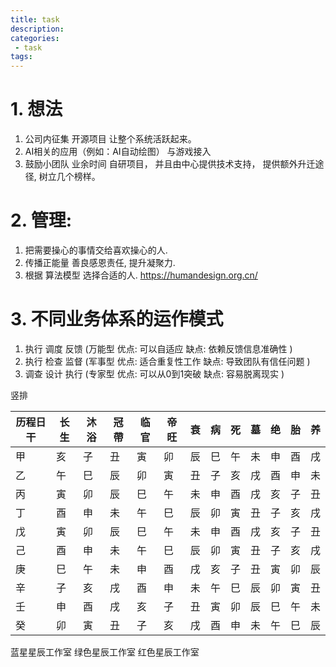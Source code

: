 ```yaml
---
title: task
description:
categories:
 - task
tags:
---
```


# 1. 想法
1. 公司内征集 开源项目 让整个系统活跃起来。
2. AI相关的应用（例如：AI自动绘图） 与游戏接入
3. 鼓励小团队 业余时间 自研项目， 并且由中心提供技术支持， 提供额外升迁途径, 树立几个榜样。

# 2. 管理:
1. 把需要操心的事情交给喜欢操心的人.
2. 传播正能量 善良感恩责任, 提升凝聚力.
3. 根据 算法模型 选择合适的人. https://humandesign.org.cn/

# 3. 不同业务体系的运作模式
1. 执行 调度 反馈 (万能型 优点: 可以自适应 缺点: 依赖反馈信息准确性 )
2. 执行 检查 监督 (军事型 优点: 适合重复性工作 缺点: 导致团队有信任问题 )
3. 调查 设计 执行 (专家型 优点: 可以从0到1突破 缺点: 容易脱离现实 )

竖排

| 历程日干 | 长生 | 沐浴 | 冠帶 | 临官 | 帝旺 | 衰  | 病  | 死  | 墓  | 绝  | 胎  | 养  |
| -------- | ---- | ---- | ---- | ---- | ---- | --- | --- | --- | --- | --- | --- | --- |
| 甲       | 亥   | 子   | 丑   | 寅   | 卯   | 辰  | 巳  | 午  | 未  | 申  | 酉  | 戌  |
| 乙       | 午   | 巳   | 辰   | 卯   | 寅   | 丑  | 子  | 亥  | 戌  | 酉  | 申  | 未  |
| 丙       | 寅   | 卯   | 辰   | 巳   | 午   | 未  | 申  | 酉  | 戌  | 亥  | 子  | 丑  |
| 丁       | 酉   | 申   | 未   | 午   | 巳   | 辰  | 卯  | 寅  | 丑  | 子  | 亥  | 戌  |
| 戊       | 寅   | 卯   | 辰   | 巳   | 午   | 未  | 申  | 酉  | 戌  | 亥  | 子  | 丑  |
| 己       | 酉   | 申   | 未   | 午   | 巳   | 辰  | 卯  | 寅  | 丑  | 子  | 亥  | 戌  |
| 庚       | 巳   | 午   | 未   | 申   | 酉   | 戌  | 亥  | 子  | 丑  | 寅  | 卯  | 辰  |
| 辛       | 子   | 亥   | 戌   | 酉   | 申   | 未  | 午  | 巳  | 辰  | 卯  | 寅  | 丑  |
| 壬       | 申   | 酉   | 戌   | 亥   | 子   | 丑  | 寅  | 卯  | 辰  | 巳  | 午  | 未  |
| 癸       | 卯   | 寅   | 丑   | 子   | 亥   | 戌  | 酉  | 申  | 未  | 午  | 巳  | 辰  |

蓝星星辰工作室
绿色星辰工作室
红色星辰工作室